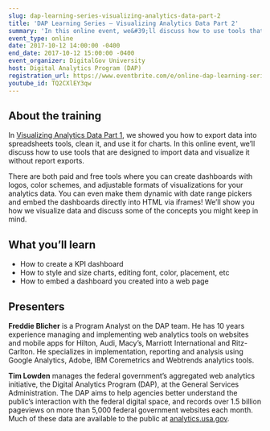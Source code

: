 ```yaml
---
slug: dap-learning-series-visualizing-analytics-data-part-2
title: 'DAP Learning Series – Visualizing Analytics Data Part 2'
summary: 'In this online event, we&#39;ll discuss how to use tools that are designed to import data and visualize it without report exports&#46;'
event_type: online
date: 2017-10-12 14:00:00 -0400
end_date: 2017-10-12 15:00:00 -0400
event_organizer: DigitalGov University
host: Digital Analytics Program (DAP)
registration_url: https://www.eventbrite.com/e/online-dap-learning-series-visualizing-analytics-data-part-2-registration-37759883829
youtube_id: TQ2CXlEY3qw
---
```


## About the training

In [Visualizing Analytics Data Part 1](https://youtu.be/HSJq7OTaF0Q), we showed you how to export data into spreadsheets tools, clean it, and use it for charts. In this online event, we’ll discuss how to use tools that are designed to import data and visualize it without report exports.

There are both paid and free tools where you can create dashboards with logos, color schemes, and adjustable formats of visualizations for your analytics data. You can even make them dynamic with date range pickers and embed the dashboards directly into HTML via iframes! We’ll show you how we visualize data and discuss some of the concepts you might keep in mind.

## What you’ll learn

- How to create a KPI dashboard
- How to style and size charts, editing font, color, placement, etc
- How to embed a dashboard you created into a web page

## Presenters

**Freddie Blicher** is a Program Analyst on the DAP team. He has 10 years experience managing and implementing web analytics tools on websites and mobile apps for Hilton, Audi, Macy’s, Marriott International and Ritz-Carlton. He specializes in implementation, reporting and analysis using Google Analytics, Adobe, IBM Coremetrics and Webtrends analytics tools.

**Tim Lowden** manages the federal government’s aggregated web analytics initiative, the Digital Analytics Program (DAP), at the General Services Administration. The DAP aims to help agencies better understand the public’s interaction with the federal digital space, and records over 1.5 billion pageviews on more than 5,000 federal government websites each month. Much of these data are available to the public at [analytics.usa.gov](https://analytics.usa.gov).
